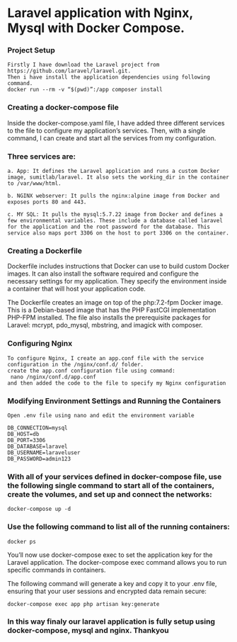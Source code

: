 # Laravel application with Nginx, Mysql with Docker Compose.

### Project Setup
```
Firstly I have download the Laravel project from https://github.com/laravel/laravel.git.
Then i have install the application dependencies using following command. 
docker run --rm -v “$(pwd)”:/app composer install
```

### Creating a docker-compose file
Inside the docker-compose.yaml file, I have added three different services to the file to configure my application’s services. Then, with a single command, I can create and start all the services from my configuration.

### Three services are:
```
a. App: It defines the Laravel application and runs a custom Docker image, sumitlab/laravel. It also sets the working_dir in the container to /var/www/html.

b. NGINX webserver: It pulls the nginx:alpine image from Docker and exposes ports 80 and 443.

c. MY SQL: It pulls the mysql:5.7.22 image from Docker and defines a few environmental variables. These include a database called laravel for the application and the root password for the database. This service also maps port 3306 on the host to port 3306 on the container. 

```

### Creating a Dockerfile
Dockerfile includes instructions that Docker can use to build custom Docker images. It can also install the software required and configure the necessary settings for my application. They specify the environment inside a container that will host your application code. 

The Dockerfile creates an image on top of the php:7.2-fpm Docker image. This is a Debian-based image that has the PHP FastCGI implementation PHP-FPM installed. The file also installs the prerequisite packages for Laravel: mcrypt, pdo_mysql, mbstring, and imagick with composer.

### Configuring Nginx
```
To configure Nginx, I create an app.conf file with the service configuration in the /nginx/conf.d/ folder.
create the app.conf configuration file using command:
 nano /nginx/conf.d/app.conf 
and then added the code to the file to specify my Nginx configuration
```

###  Modifying Environment Settings and Running the Containers
```
Open .env file using nano and edit the environment variable

DB_CONNECTION=mysql
DB_HOST=db
DB_PORT=3306
DB_DATABASE=laravel
DB_USERNAME=laraveluser
DB_PASSWORD=admin123

```
### With all of your services defined in  docker-compose file, use the following single command to start all of the containers, create the volumes, and set up and connect the networks:

```
docker-compose up -d
```
### Use the following command to list all of the running containers:
```
docker ps
```

You’ll now use docker-compose exec to set the application key for the Laravel application. The docker-compose exec command allows you to run specific commands in containers.

The following command will generate a key and copy it to your .env file, ensuring that your user sessions and encrypted data remain secure:
```
docker-compose exec app php artisan key:generate
```
### In this way finaly  our laravel application is fully setup using docker-compose, mysql and nginx. Thankyou
